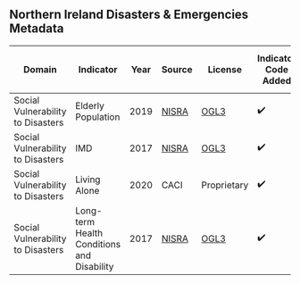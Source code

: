 ## Northern Ireland Disasters & Emergencies Metadata

| Domain | Indicator | Year | Source | License | Indicator Code Added | Data Added to `data/` |
| --- | --- | --- | --- | --- | --- | --- |
| Social Vulnerability to Disasters | Elderly Population | 2019 | [NISRA](https://www.nisra.gov.uk/publications/2019-mid-year-population-estimates-northern-ireland) | [OGL3](https://www.nisra.gov.uk/crown-copyright) | :heavy_check_mark: | :heavy_check_mark: |
| Social Vulnerability to Disasters | IMD | 2017 | [NISRA](https://www.nisra.gov.uk/statistics/deprivation) | [OGL3](https://www.nisra.gov.uk/crown-copyright) | :heavy_check_mark: | :heavy_check_mark: |
| Social Vulnerability to Disasters | Living Alone | 2020 | CACI | Proprietary | :heavy_check_mark: | :heavy_check_mark: |
| Social Vulnerability to Disasters | Long-term Health Conditions and Disability | 2017 | [NISRA](https://www.nisra.gov.uk/statistics/deprivation) | [OGL3](https://www.nisra.gov.uk/crown-copyright) | :heavy_check_mark: | :heavy_check_mark: |